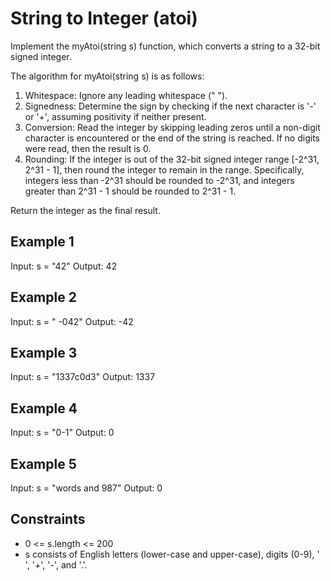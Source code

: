 # String to Integer (atoi)

Implement the myAtoi(string s) function, which converts a string to a 32-bit signed integer.

The algorithm for myAtoi(string s) is as follows:

1. Whitespace: Ignore any leading whitespace (" ").
2. Signedness: Determine the sign by checking if the next character is '-' or '+', assuming positivity if neither present.
3. Conversion: Read the integer by skipping leading zeros until a non-digit character is encountered or the end of the string is reached. If no digits were read, then the result is 0.
4. Rounding: If the integer is out of the 32-bit signed integer range [-2^31, 2^31 - 1], then round the integer to remain in the range. Specifically, integers less than -2^31 should be rounded to -2^31, and integers greater than 2^31 - 1 should be rounded to 2^31 - 1.

Return the integer as the final result.

## Example 1

Input: s = "42"
Output: 42

## Example 2

Input: s = " -042"
Output: -42

## Example 3

Input: s = "1337c0d3"
Output: 1337

## Example 4

Input: s = "0-1"
Output: 0

## Example 5

Input: s = "words and 987"
Output: 0

## Constraints

- 0 <= s.length <= 200
- s consists of English letters (lower-case and upper-case), digits (0-9), ' ', '+', '-', and '.'.
